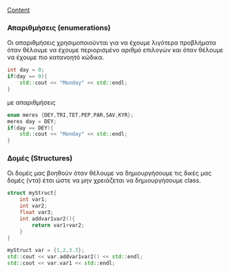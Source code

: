 [Content](Content.md)

### Απαριθμήσεις (enumerations)

Οι απαριθμήσεις χρησιμοποιούνται για να έχουμε λιγότερα προβλήματα όταν θέλουμε να έχουμε περιορισμένο αριθμό επιλογών και όταν θέλουμε να έχουμε πιο κατανοητό κώδικα.

```cpp
int day = 0;
if(day == 0){
    std::cout << "Monday" << std::endl;
}
```

με απαριθμήσεις

```cpp
enum meres {DEY,TRI,TET,PEP,PAR,SAV,KYR};
meres day = DEY;
if(day == DEY){
    std::cout << "Monday" << std::endl;
}
```

### ∆ομές (Structures)

Οι δομές μας βοηθούν όταν θέλουμε να δημιουργήσουμε τις δικές μας δομές (ντα) έτσι ώστε να μην χρειάζεται να δημιουργήσουμε class.

```cpp
struct myStruct{
    int var1;
    int var2;
    float var3;
    int addvar1var2(){
        return var1+var2;
    }
}

myStruct var = {1,2,3.3};
std::cout << var.addvar1var2() << std::endl;
std::cout << var.var1 << std::endl;
```
